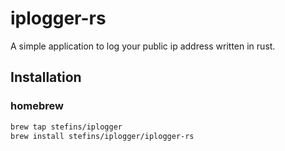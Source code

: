 # iplogger-rs
A simple application to log your public ip address written in rust.

## Installation

### homebrew
```bash
brew tap stefins/iplogger
brew install stefins/iplogger/iplogger-rs
```